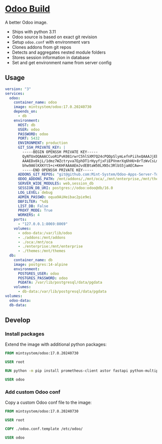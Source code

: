 # [Odoo Build](https://odoo.build/)

A better Odoo image.

- Ships with python 3.11
- Odoo source is based on exact git revision
- Setup `odoo.conf` with environment vars
- Clones addons from git repos
- Detects and aggregates nested module folders
- Stores session information in database
- Set and get environment name from server config

## Usage

```yml
version: "3"
services:
  odoo:
    container_name: odoo
    image: mintsystem/odoo:17.0.20240730
    depends_on:
      - db
    environment:
      HOST: db
      USER: odoo
      PASSWORD: odoo
      PORT: 5432
      ENVIRONMENT: production
      GIT_SSH_PRIVATE_KEY: |
        -----BEGIN OPENSSH PRIVATE KEY-----
        QyNTUxOQAAACCuoR1PvK081rwrC5hlSXM7Q24cPQOpSlymLefnPiihxQAAAJjEbzDGxG8w
        AAAEDx6kjL/1dmz7WZctryva7EphDT1rHyyfjxFiEPVnmrXq6hHU+8rTzWvCsLmGVJcztD
        bhw9A6lKXKYt5+c+KKHFAAAAEmJvdEBtaW50LXN5c3RlbS5jaAECAw==
        -----END OPENSSH PRIVATE KEY-----
      ADDONS_GIT_REPOS: "git@github.com:Mint-System/Odoo-Apps-Server-Tools.git#17.0,git@github.com:OCA/server-tools.git#17.0"
      ODOO_ADDONS_PATH: /mnt/addons/,/mnt/oca/,/mnt/enterprise,/mnt/themes/
      SERVER_WIDE_MODULES: web,session_db
      SESSION_DB_URI: postgres://odoo:odoo@db/16.0
      LOG_LEVEL: debug
      ADMIN_PASSWD: oqua9AiHeibac2pie9ei
      DBFILTER: ^%d$
      LIST_DB: False
      PROXY_MODE: True
      WORKERS: 4
    ports:
      - "127.0.0.1:8069:8069"
    volumes:
      - odoo-data:/var/lib/odoo
      - ./addons:/mnt/addons
      - ./oca:/mnt/oca
      - ./enterprise:/mnt/enterprise
      - ./themes:/mnt/themes
  db:
    container_name: db
    image: postgres:14-alpine
    environment:
      POSTGRES_USER: odoo
      POSTGRES_PASSWORD: odoo
      PGDATA: /var/lib/postgresql/data/pgdata
    volumes:
      - db-data:/var/lib/postgresql/data/pgdata
volumes:
  odoo-data:
  db-data:
```

## Develop

### Install packages

Extend the image with additional python packages:

```dockerfile
FROM mintsystem/odoo:17.0.20240730

USER root

RUN python -m pip install prometheus-client astor fastapi python-multipart ujson a2wsgi parse-accept-language pyjwt

USER odoo
```

### Add custom Odoo conf

Copy a custom Odoo conf file to the image:

```dockerfile
FROM mintsystem/odoo:17.0.20240730

USER root

COPY ./odoo.conf.template /etc/odoo/

USER odoo
```
